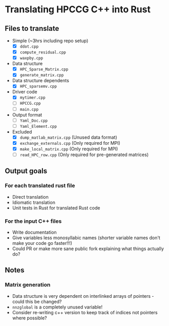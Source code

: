 # Translating HPCCG C++ into Rust

## Files to translate

- Simple (~3hrs including repo setup)
  - [x] `ddot.cpp`
  - [x] `compute_residual.cpp`
  - [x] `waxpby.cpp`
- Data structure
  - [x] `HPC_Sparse_Matrix.cpp`
  - [x] `generate_matrix.cpp`
- Data structure dependents
  - [x] `HPC_sparsemv.cpp`
- Driver code
  - [x] `mytimer.cpp`
  - [ ] `HPCCG.cpp`
  - [ ] `main.cpp`

- Output format
  - [ ] `Yaml_Doc.cpp`
  - [ ] `Yaml_Element.cpp`
- Excluded
  - [x] `dump_matlab_matrix.cpp` (Unused data format)
  - [x] `exchange_externals.cpp` (Only required for MPI)
  - [x] `make_local_matrix.cpp` (Only required for MPI)
  - [ ] `read_HPC_row.cpp` (Only required for pre-generated matrices)

## Output goals

### For each translated rust file

- Direct translation
- Idiomatic translation
- Unit tests in Rust for translated Rust code

### For the input C++ files

- Write documentation
- Give variables less monosyllabic names (shorter variable names don't make your code go faster!!!)
- Could PR or make more sane public fork explaining what things actually do?

## Notes


### Matrix generation

- Data structure is very dependent on interlinked arrays of pointers - could this be changed?
- `nnzglobal` is a completely unused variable!
- Consider re-writing c++ version to keep track of indices not pointers where possible?